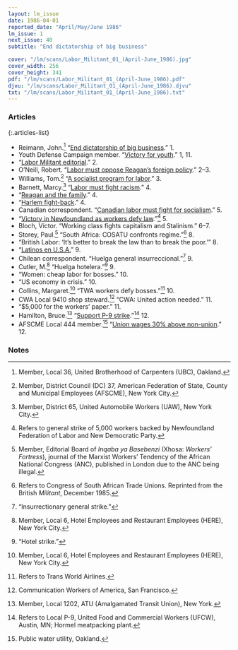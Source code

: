 ```yaml
---
layout: lm_issue
date: 1986-04-01
reported_date: "April/May/June 1986"
lm_issue: 1
next_issue: 40
subtitle: "End dictatorship of big business"

cover: "/lm/scans/Labor_Militant_01_(April-June_1986).jpg"
cover_width: 256
cover_height: 341
pdf: "/lm/scans/Labor_Militant_01_(April-June_1986).pdf"
djvu: "/lm/scans/Labor_Militant_01_(April-June_1986).djvu"
txt: "/lm/scans/Labor_Militant_01_(April-June_1986).txt"
---
```


### Articles

{:.articles-list}
* Reimann, John.[^14] “[End dictatorship of big business](end-dictatorship-of-big-business/).” 1.
* Youth Defense Campaign member. “[Victory for youth](victory-for-youth/).” 1, 11.
* “[Labor Militant editorial](labor-militant-editorial/).” 2.
* O’Neill, Robert. “[Labor must oppose Reagan’s foreign policy](labor-must-oppose-reagans-foreign-policy/).” 2–3.
* Williams, Tom.[^1] “[A socialist program for labor](a-socialist-program-for-labor/).” 3.
* Barnett, Marcy.[^2] “[Labor must fight racism](labor-must-fight-racism/).” 4.
* “[Reagan and the family](reagan-and-the-family/).” 4.
* “[Harlem fight-back](harlem-fight-back/).” 4.
* Canadian correspondent. “[Canadian labor must fight for socialism](canadian-labor-must-fight-for-socialism/).” 5.
* “[Victory in Newfoundland as workers defy law](victory-in-newfoundland-as-workers-defy-law/).”[^3] 5.
* Bloch, Victor. “Working class fights capitalism and Stalinism.” 6–7.
* Storey, Paul.[^4] “South Africa: <abbr>COSATU</abbr> confronts regime.”[^5] 8.
* “British Labor: ‘It’s better to break the law than to break the poor.’” 8.
* “[Latinos en U.S.A.](latinos-en-usa/)” 9.
* Chilean correspondent. <span lang="es">“Huelga general insurreccional.”</span>[^6] 9.
* Cutler, M.[^7] <span lang="es">“Huelga hotelera.”</span>[^8] 9.
* “Women: cheap labor for bosses.” 10.
* “US economy in crisis.” 10.
* Collins, Margaret.[^7] “<abbr>TWA</abbr> workers defy bosses.”[^9] 10.
* <abbr>CWA</abbr> Local 9410 shop steward.[^10] “<abbr>CWA</abbr>: United action needed.” 11.
* “$5,000 for the workers’ paper.” 11.
* Hamilton, Bruce.[^11] “[Support P-9 strike](support-p9-strike/).”[^12] 12.
* <abbr>AFSCME</abbr> Local 444 member.[^13] “[Union wages 30% above non-union](union-wages-30-percent-above-non-union/).” 12.

### Notes

[^1]: Member, District Council (DC) 37, American Federation of State, County and Municipal Employees (<abbr>AFSCME</abbr>), New York City.
[^2]: Member, District 65, United Automobile Workers (<abbr>UAW</abbr>), New York City.
[^3]: Refers to general strike of 5,000 workers backed by Newfoundland Federation of Labor and New Democratic Party.
[^4]: Member, Editorial Board of <cite lang="xh">Inqaba ya Basebenzi</cite> (Xhosa: <cite>Workers’ Fortress</cite>), journal of the Marxist Workers’ Tendency of the African National Congress (<abbr>ANC</abbr>), published in London due to the <abbr>ANC</abbr> being illegal.
[^5]: Refers to Congress of South African Trade Unions. Reprinted from the British <cite>Militant</cite>, December 1985.
[^6]: “Insurrectionary general strike.”
[^7]: Member, Local 6, Hotel Employees and Restaurant Employees (<abbr>HERE</abbr>), New York City.
[^8]: “Hotel strike.”
[^9]: Refers to Trans World Airlines.
[^10]: Communication Workers of America, San Francisco.
[^11]: Member, Local 1202, <abbr>ATU</abbr> (Amalgamated Transit Union), New York.
[^12]: Refers to Local P-9, United Food and Commercial Workers (<abbr>UFCW</abbr>), Austin, MN; Hormel meatpacking plant.
[^13]: Public water utility, Oakland. 
[^14]: Member, Local 36, United Brotherhood of Carpenters (<abbr>UBC</abbr>), Oakland.